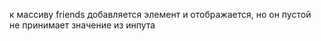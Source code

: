 к массиву friends добавляется элемент и отображается,
но он пустой <br>
не принимает значение из инпута
